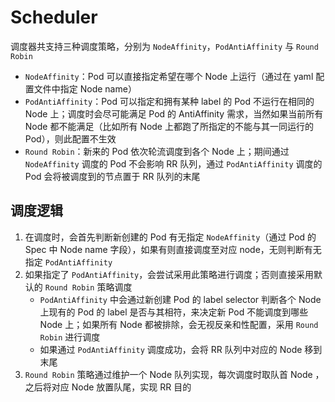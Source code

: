 # Scheduler

调度器共支持三种调度策略，分别为 `NodeAffinity`，`PodAntiAffinity` 与 `Round Robin`

-  `NodeAffinity`：Pod 可以直接指定希望在哪个 Node 上运行（通过在 yaml 配置文件中指定 Node name）
- `PodAntiAffinity`：Pod 可以指定和拥有某种 label 的 Pod 不运行在相同的 Node 上；调度时会尽可能满足 Pod 的 AntiAffinity 需求，当然如果当前所有 Node 都不能满足（比如所有 Node 上都跑了所指定的不能与其一同运行的 Pod），则此配置不生效
-  `Round Robin`：新来的 Pod 依次轮流调度到各个 Node 上；期间通过 `NodeAffinity` 调度的 Pod 不会影响 RR 队列，通过 `PodAntiAffinity` 调度的 Pod 会将被调度到的节点置于 RR 队列的末尾

## 调度逻辑

1. 在调度时，会首先判断新创建的 Pod 有无指定 `NodeAffinity`（通过 Pod 的 Spec 中 Node name 字段），如果有则直接调度至对应 node，无则判断有无指定 `PodAntiAffinity`
2. 如果指定了 `PodAntiAffinity`，会尝试采用此策略进行调度；否则直接采用默认的 `Round Robin` 策略调度
   -  `PodAntiAffinity` 中会通过新创建 Pod 的 label selector 判断各个 Node 上现有的 Pod 的 label 是否与其相符，来决定新 Pod 不能调度到哪些 Node 上；如果所有 Node 都被排除，会无视反亲和性配置，采用  `Round Robin` 进行调度
   - 如果通过 `PodAntiAffinity` 调度成功，会将 RR 队列中对应的 Node 移到末尾
3.  `Round Robin` 策略通过维护一个 Node 队列实现，每次调度时取队首 Node ，之后将对应 Node 放置队尾，实现 RR 目的